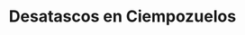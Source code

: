 ---
id: 'service-05'

title: 'Desatascos en Ciempozuelos'
titleMeta: "Desatascos y Poceros en Ciempozuelos - 24 Horas"
lugar: 'Ciempozuelos'
canonical: https://www.desatascos-madrid.com/desatascos/ciempozuelos
mediumImage: 'desatascosciempozuelos-md.webp'
largeImage: 'desatascosciempozuelos-md.webp'
metaContent: "Desatascos Pociten: Poceros en Ciempozuelos. Servicio 24h ⏰. Soluciones rápidas y efectivas para atascos. ¡Llámanos! ☎️ 647 376 782"

detailBreadcrumbSubTitle: 'Single Service'

detailBreadcrumbDesc: 'Somos la empresa de desatascos más económica en toda la Comunidad de Madrid. Llámanos y compruébalo.'



title2: 'Desatascos en Ciempozuelos'
#PARRAFO color negro de fondo y letras en verde
detailSubTitle: 'Desatascos y Desatrancos en Ciempozuelos: Servicios de pocería de calidad'

#PARRAFO slider
parrafo: "Descubre los precios más competitivos en desatrancos en Ciempozuelos. En Desatascos Pociten, nos comprometemos a ofrecerte la mejor relación calidad-precio del mercado."

#PARRAFO Primera pregunta



descripcion: "<p>¿Resides en Ciempozuelos o alrededores y enfrentas problemas de tuberías obstruidas? En Desatascos Pociten, estamos listos para asistirte con soluciones expertas en desatascos y desatrancos, ideales para situaciones complejas que requieren atención profesional.</p>"
detailDesc: "Te presentamos los servicios de desatascos y desatrancos que ofrecemos en Ciempozuelos. Desde sus servicios básicos hasta los más especializados, te mostramos cómo podemos resolver tus problemas de tuberías de manera efectiva y eficiente."
#PARRAFO Segunda pregunta
pregunta2: "¿Qué hace única a Desatascos Pociten?"
descripcion1: "Somos más que una empresa de pocería; somos un equipo de profesionales en Ciempozuelos, equipados con tecnología de vanguardia, listos para atender tus emergencias de tuberías 24/7."


#PARRAFO Tercera pregunta
pregunta3: "¿Qué incluyen nuestros servicios básicos de desatascos y desatrancos?"
descripcion3: "Nuestros servicios básicos están diseñados para abordar los problemas más comunes de tuberías, incluyendo:"

#Set inner Html con contenido variable

contenidoDescripcion: "
<h3>Desatascos de fregaderos y lavabos</h3>
<p>Si tu fregadero o lavabo está obstruido, puede ser un problema desagradable y molesto. Podemos resolver este problema rápidamente utilizando herramientas especializadas como desatascadores y cámaras de inspección de tuberías para identificar y resolver el atasco.</p>
<br>

<h3>Desatascos de WC</h3>
<p>Un WC atascado puede ser un gran problema para cualquier hogar o negocio. Te ofrecemos servicios de desatascos de WC para solucionar este problema de manera efectiva y rápida.</p>
<br>
<h3>Desatascos de bajantes</h3>
<p>Las bajantes son una parte vital del sistema de tuberías de cualquier edificio. Ofrecemos servicios de desatascos de bajantes para garantizar que el agua fluya sin problemas en todo momento.</p>
<br>
<h3>Limpieza de alcantarillado</h3>
<p>Las alcantarillas son una parte importante del sistema de tuberías de la ciudad. Ofrecemos servicios de limpieza de alcantarillado para garantizar que el agua fluya sin problemas y prevenir problemas de salud pública.</p>
<br>

<h2>Servicios especializados de desatascos y desatrancos</h2>
<p>En Desatascos Pociten, también ofrecemos servicios especializados de desatascos y desatrancos para problemas más complejos en tus tuberías. Estos servicios incluyen:</p>
<br>
<h2>Inspección con cámara de TV</h2>
<p>En algunos casos, puede ser difícil identificar la causa de un problema en tus tuberías. En Desatascos Pociten, utilizamos cámaras de TV de alta tecnología para inspeccionar tus tuberías y encontrar la fuente del problema.</p>
<br>
<h3>Desatrancos de arquetas</h3>
<p>Las arquetas son cámaras de acceso a las tuberías que se encuentran en el exterior de tu hogar o negocio. En Desatascos Pociten, ofrecemos servicios de desatrancos de arquetas para resolver problemas de obstrucción en estas cámaras y garantizar el correcto funcionamiento del sistema de tuberías.</p>
<br>
<h3>Desatascos de tuberías industriales</h3>
<p>En los negocios y empresas, el sistema de tuberías puede ser mucho más complejo que en un hogar. En Desatascos Pociten, ofrecemos servicios especializados de desatascos de tuberías industriales para garantizar que el flujo de agua y otros líquidos se mantenga sin problemas en todo momento.</p>
<br>
<h3>Limpieza de tuberías con hidrojet</h3>
<p>La limpieza de tuberías con hidrojet es un método altamente efectivo para eliminar obstrucciones difíciles en las tuberías. En Desatascos Pociten, ofrecemos servicios de limpieza de tuberías con hidrojet para garantizar que tus tuberías estén limpias y funcionando sin problemas.</p>
<br>
<h2>¿Por qué elegir Desatascos Pociten?</h2>
<p>Hay varias razones por las que deberías elegir Desatascos Pociten para tus necesidades de desatascos y desatrancos en Ciempozuelos:</p>
<br>
<p>- Somos una empresa de pocería con años de experiencia y un equipo altamente capacitado.</p>
<br>
<p>- Ofrecemos servicios de emergencia las 24 horas del día, los 7 días de la semana.</p>
<br>
<p>- Utilizamos herramientas de última generación para resolver problemas de tuberías de manera efectiva y eficiente.</p>
<br>
<p>- Ofrecemos servicios tanto básicos como especializados para cualquier problema de tuberías que puedas tener.</p>
<br>
<p>- Nos enfocamos en brindar un servicio de calidad y atención al cliente excepcional.</p>
<br>
"

#PARRAFO Cuarta pregunta

descripcion4: "Elige Desatascos Pociten en Ciempozuelos para una solución integral a tus problemas de tuberías. Con un equipo experto y herramientas avanzadas, estamos preparados para cualquier desafío, ofreciendo asistencia de emergencia 24/7. Contáctanos para descubrir cómo podemos ayudarte"


#FAqs de la pagina

accordionData:
 [
    {
      question: '¿Cuánto tiempo tardan en llegar a mi hogar o negocio?',
      answer:
        'En Desatascos Pociten, siempre tratamos de llegar lo más rápido posible a tu hogar o negocio en caso de emergencia. Normalmente, nuestro tiempo de respuesta es de 30 a 45 minutos.',
    },
    {
      question: '¿Cuáles son las formas de pago aceptadas por Desatascos Pociten?',
      answer:
        'En Desatascos Pociten, aceptamos diversas formas de pago, incluyendo efectivo, tarjetas de crédito y débito, transferencias bancarias y bizum.
',
    },
    {
      question: '¿Ofrecen garantías en sus servicios?',
      answer:
        'Sí, en Desatascos Pociten ofrecemos garantías en nuestros servicios para garantizar la satisfacción del cliente. Si no estás satisfecho con nuestro trabajo, haremos todo lo posible para solucionar el problema.',
    },
      {
      question: '¿Cuánto cuestan sus servicios?',
      answer: 'Los precios de nuestros servicios varían dependiendo de la naturaleza y la complejidad del trabajo. Puedes contactarnos para obtener un presupuesto personalizado.'
    },
      {
      question: '¿Cómo puedo solicitar sus servicios?',
      answer:
        'Puedes solicitar nuestros servicios de desatascos y desatrancos en Ciempozuelos llamando a nuestro número de teléfono o enviando un correo electrónico. También puedes visitar nuestra página web y llenar el formulario de contacto para que nos pongamos en contacto contigo lo antes posible.'
    },
  ]

#OPCIONES LI

option1: '✅ Pisos y viviendas en general con problemas de atascos en bañeras, fregaderos o inodoros.'
option2: '✅ Chalets individuales, adosados o pareados de clientes particulares en general con problemas de atascos en arquetas de hojas o tierra. '
option3: '✅ Colegios con atascos en general de aseos y arquetas de patios.'
option4: '✅ Urbanizaciones con atascos, arquetas deterioradas, problemas de tuberías o bajantes.'
option5: '✅ Restaurantes con problemas de atascos en cocina, fregaderos o en los aseos de los clientes.'
option6: '✅ Instalaciones deportivas con problemas en los desagües de las piscina o vaciado de arquetas en los vestuarios.'
option7: '✅ Hoteles para el mantenimiento de sus instalaciones, queriendo dar siempre el mejor servicio a sus huéspedes.'
option8: '✅ Multinacionales para incidencias o mantenimiento de las instalaciones distribuidas en sus oficinas.'
option9: '✅ Naves industriales, que generan residuos que sin remedio se acumulan en sus arquetas produciendo atrancos.'


#PARRAFO TEXTO FONDO NEGRO LETRAS VERDES ANTES DE BOTON

parrafo1: '<h2>24 HORAS A TU SERVICIO</h2>'



isFeatured: true
---